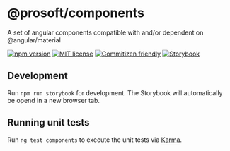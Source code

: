 # @prosoft/components

A set of angular components compatible with and/or dependent on @angular/material

[![npm version](https://img.shields.io/npm/v/@prosoft/components.svg?style=flat)](https://www.npmjs.com/package/@prosoft/components) [![MIT license](http://img.shields.io/badge/license-MIT-brightgreen.svg)](http://opensource.org/licenses/MIT)
[![Commitizen friendly](https://img.shields.io/badge/commitizen-friendly-brightgreen.svg)](http://commitizen.github.io/cz-cli/)
[![Storybook](https://cdn.jsdelivr.net/gh/storybookjs/brand@master/badge/badge-storybook.svg)](https://prosoft-edv.github.io/components/)

## Development
Run `npm run storybook` for development. The Storybook will automatically be opend in a new browser tab.

## Running unit tests

Run `ng test components` to execute the unit tests via [Karma](https://karma-runner.github.io).
